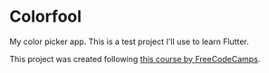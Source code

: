 # Colorfool

My color picker app.
This is a test project I'll use to learn Flutter.

This project was created following [this course by FreeCodeCamps](https://youtu.be/VPvVD8t02U8).
